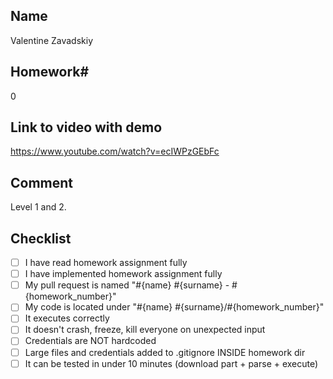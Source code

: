 ## Name
Valentine Zavadskiy

## Homework#
0

## Link to video with demo
https://www.youtube.com/watch?v=ecIWPzGEbFc

## Comment
Level 1 and 2.

## Checklist
- [ ] I have read homework assignment fully
- [ ] I have implemented homework assignment fully
- [ ] My pull request is named "#{name} #{surname} - #{homework_number}"
- [ ] My code is located under "#{name} #{surname}/#{homework_number}"
- [ ] It executes correctly
- [ ] It doesn't crash, freeze, kill everyone on unexpected input
- [ ] Credentials are NOT hardcoded
- [ ] Large files and credentials added to .gitignore INSIDE homework dir
- [ ] It can be tested in under 10 minutes (download part + parse + execute)
